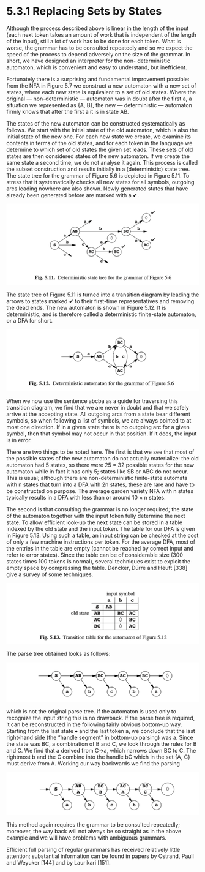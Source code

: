 # 5.3.1 Replacing Sets by States

Although the process described above is linear in the length of the input (each next token takes an amount of work that is independent of the length of the input), still a lot of work has to be done for each token. What is worse, the grammar has to be consulted repeatedly and so we expect the speed of the process to depend adversely on the size of the grammar. In short, we have designed an interpreter for the non- deterministic automaton, which is convenient and easy to understand, but inefficient.

Fortunately there is a surprising and fundamental improvement possible: from the NFA in Figure 5.7 we construct a new automaton with a new set of states, where each new state is equivalent to a set of old states. Where the original — non-deterministic — automaton was in doubt after the first a, a situation we represented as {A, B}, the new — deterministic — automaton firmly knows that after the first a it is in state AB.

The states of the new automaton can be constructed systematically as follows. We start with the initial state of the old automaton, which is also the initial state of the new one. For each new state we create, we examine its contents in terms of the old states, and for each token in the language we determine to which set of old states the given set leads. These sets of old states are then considered states of the new automaton. If we create the same state a second time, we do not analyse it again. This process is called the subset construction and results initially in a (deterministic) state tree. The state tree for the grammar of Figure 5.6 is depicted in Figure 5.11. To stress that it systematically checks all new states for all symbols, outgoing arcs leading nowhere are also shown. Newly generated states that have already been generated before are marked with a ✔.

![图1](../../img/5.3.1_1-Fig.5.11.png)

The state tree of Figure 5.11 is turned into a transition diagram by leading the arrows to states marked ✔ to their first-time representatives and removing the dead ends. The new automaton is shown in Figure 5.12. It is deterministic, and is therefore called a deterministic finite-state automaton, or a DFA for short.

![图2](../../img/5.3.1_2-Fig.5.12.png)

When we now use the sentence abcba as a guide for traversing this transition
diagram, we find that we are never in doubt and that we safely arrive at the accepting state. All outgoing arcs from a state bear different symbols, so when following a list of symbols, we are always pointed to at most one direction. If in a given state there is no outgoing arc for a given symbol, then that symbol may not occur in that position. If it does, the input is in error.

There are two things to be noted here. The first is that we see that most of the possible states of the new automaton do not actually materialize: the old automaton had 5 states, so there were 25 = 32 possible states for the new automaton while in fact it has only 5; states like SB or ABC do not occur. This is usual; although there are non-deterministic finite-state automata with n states that turn into a DFA with 2n states, these are rare and have to be constructed on purpose. The average garden variety NFA with n states typically results in a DFA with less than or around 10 × n states.

The second is that consulting the grammar is no longer required; the state of the automaton together with the input token fully determine the next state. To allow efficient look-up the next state can be stored in a table indexed by the old state and the input token. The table for our DFA is given in Figure 5.13. Using such a table, an input string can be checked at the cost of only a few machine instructions per token. For the average DFA, most of the entries in the table are empty (cannot be reached by correct input and refer to error states). Since the table can be of considerable size (300 states times 100 tokens is normal), several techniques exist to exploit the empty space by compressing the table. Dencker, Dürre and Heuft [338] give a survey of some techniques.

![图3](../../img/5.3.1_3-Fig.5.13.png)

The parse tree obtained looks as follows:

![图4](../../img/5.3.1_4.png)

which is not the original parse tree. If the automaton is used only to recognize the input string this is no drawback. If the parse tree is required, it can be reconstructed in the following fairly obvious bottom-up way. Starting from the last state ♦ and the last token a, we conclude that the last right-hand side (the “handle segment” in bottom-up parsing) was a. Since the state was BC, a combination of B and C, we look through the rules for B and C. We find that a derived from C->a, which narrows down BC to C. The rightmost b and the C combine into the handle bC which in the set {A, C} must derive from A. Working our way backwards we find the parsing

![图5](../../img/5.3.1_5.png)

This method again requires the grammar to be consulted repeatedly; moreover, the way back will not always be so straight as in the above example and we will have problems with ambiguous grammars.

Efficient full parsing of regular grammars has received relatively little attention; substantial information can be found in papers by Ostrand, Paull and Weyuker [144] and by Laurikari [151].